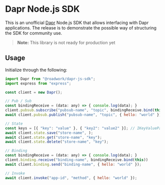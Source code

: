 # Dapr Node.js SDK

This is an unofficial [Dapr](https://dapr.io) Node.js SDK that allows interfacing with Dapr applications. The release is to demonstrate the possible way of structuring the SDK for community use.

> **Note:** This library is not ready for production yet

## Usage

Initialize through the following:

```javascript
import Dapr from "@roadwork/dapr-js-sdk";
import express from "express";

const client = new Dapr();

// Pub / Sub
const bindingReceive = (data: any) => { console.log(data); }
client.pubsub.subscribe("pubsub-name", "topic", bindingReceive.bind(this))
await client.pubsub.publish("pubsub-name", "topic", { hello: "world" });

// State
const keys = [{ "key": "value" }, { "key2": "value2" }]; // IKeyValuePair[]
await client.state.save("store-name", );
await client.state.get("store-name", "key");
await client.state.delete("store-name", "key");

// Binding
const bindingReceive = (data: any) => { console.log(data); }
client.binding.receive("binding-name", bindingReceive.bind(this))
await client.binding.send("binding-name", { hello: "world" });

// Invoke
await client.invoke("app-id", "method", { hello: "world" });
```
